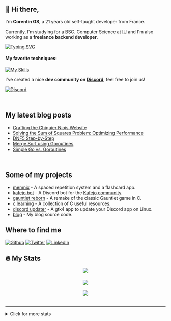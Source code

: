 
## 👋 Hi there,

I'm **Corentin GS**, a 21 years old self-taught developer from France.

Currently, I'm studying for a BSC. Computer Science at [IU](https://iu.org) and I'm also working as a **freelance backend developer.**

<a href="https://git.io/typing-svg"><img src="https://readme-typing-svg.demolab.com?font=Fira+Code&size=17&pause=1000&color=2299F7&multiline=true&random=false&width=435&lines=%22Some+part+of+a+mistake+is+always+correct%22;-+Savielly+Tartakover" alt="Typing SVG" /></a>

#### My favorite techniques:

[![My Skills](https://skillicons.dev/icons?i=go,c,docker,linux,postgres,kotlin,haskell&theme=dark)](https://corentings.dev)

I've created a nice **dev community on [Discord](https://corentings.dev/discord)**, feel free to join us!

[![Discord](https://skillicons.dev/icons?i=discord&theme=dark)](https://corentings.dev/discord)

<br/>

## My latest blog posts

<!-- BLOG-POST-LIST:START -->
- [Crafting the Chiquier Niois Website](https://corentings.dev/blog/crafting-the-chiquier-niois-website/)
- [Solving the Sum of Squares Problem: Optimizing Performance](https://corentings.dev/blog/optimizing-goroutines-sum-of-squares/)
- [DNF5 Step-by-Step](https://corentings.dev/blog/dnf5-step-by-step/)
- [Merge Sort using Goroutines](https://corentings.dev/blog/mergesort-parallel/)
- [Simple Go vs. Goroutines](https://corentings.dev/blog/simple-go-vs-goroutines/)
<!-- BLOG-POST-LIST:END -->

<br/>

## Some of my projects

- [memnix](https://github.com/memnix) - A spaced repetition system and a flashcard app.
- [kafejo bot](https://github.com/CorentinGS/Kafejo-Bot) - A Discord bot for the [Kafejo community](https://corentings.vercel.app/discord/).
- [gauntlet reborn](https://github.com/CorentinGS/gauntlet-reborn) - A remake of the classic Gauntlet game in C.
- [c learning](https://github.com/CorentinGS/C-Learning) - A collection of C useful resources.
- [discord updater](https://github.com/CorentinGS/discordUpdater) - A gtk4 app to update your Discord app on Linux.
- [blog](https://github.com/CorentinGS/corentings.github.io) - My blog source code.

## Where to find me 

<p><a href="https://github.com/corentings" target="_blank"><img alt="Github" src="https://img.shields.io/badge/GitHub-%2312100E.svg?&style=for-the-badge&logo=Github&logoColor=white" /></a> <a href="https://twitter.com/GSCorentinDev" target="_blank"><img alt="Twitter" src="https://img.shields.io/badge/twitter-%231DA1F2.svg?&style=for-the-badge&logo=twitter&logoColor=white" /></a> <a href="https://www.linkedin.com/in/corentin-giaufer-saubert/" target="_blank"><img alt="LinkedIn" src="https://img.shields.io/badge/linkedin-%230077B5.svg?&style=for-the-badge&logo=linkedin&logoColor=white" /></a>

## 🔥 My Stats

<div align="center">
<a>
    <img rel="me" src="https://img.shields.io/endpoint?url=https%3A%2F%2Fhits.dwyl.com%2FCorentinGS%2FCorentinGS.json%3Fcolor%3Dpink&style=for-the-badge">
</a>
</div>
<br/>

<div align="center"><img src="https://github-readme-stats.vercel.app/api?username=corentings&show_icons=true&count_private=true&hide_border=true&theme=radical" align="center" /></div>

<br/>


<div align="center"><img src="https://spotify-github-profile.vercel.app/api/view?uid=t84wh5mdrj0wzr83ksly5kjhl&cover_image=true&theme=default&bar_color=53b14f&bar_color_cover=false" /></div>
<br />

---

<details>
<summary>Click for more stats</summary>
  <p align="center">
      <img alt = "GitHub Stats" src="https://github.com/CorentinGS/CorentinGS/blob/main/github-metrics.svg">
  </p>
